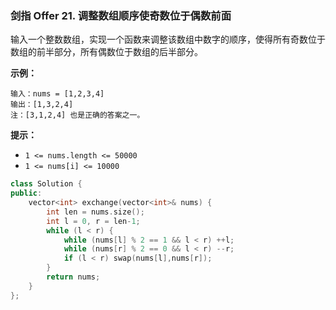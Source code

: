 ### 剑指 Offer 21. 调整数组顺序使奇数位于偶数前面
输入一个整数数组，实现一个函数来调整该数组中数字的顺序，使得所有奇数位于数组的前半部分，所有偶数位于数组的后半部分。

**示例：**
```
输入：nums = [1,2,3,4]
输出：[1,3,2,4] 
注：[3,1,2,4] 也是正确的答案之一。
```

**提示：**
* `1 <= nums.length <= 50000`
* `1 <= nums[i] <= 10000`


```cpp
class Solution {
public:
    vector<int> exchange(vector<int>& nums) {
        int len = nums.size();
        int l = 0, r = len-1;
        while (l < r) {
            while (nums[l] % 2 == 1 && l < r) ++l;
            while (nums[r] % 2 == 0 && l < r) --r;
            if (l < r) swap(nums[l],nums[r]);
        }
        return nums;
    }
};
```

